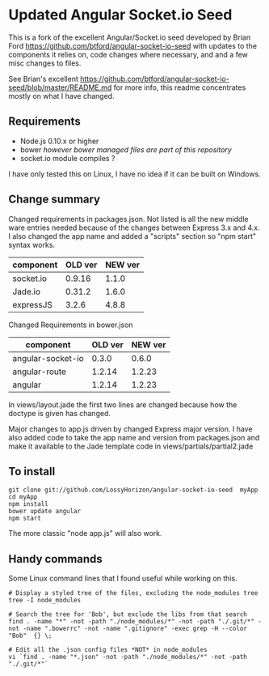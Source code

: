 # Updated Angular Socket.io Seed

This is a fork of the excellent Angular/Socket.io seed developed by Brian Ford
https://github.com/btford/angular-socket-io-seed 
with updates to the components it relies on, code changes where necessary, and 
and a few misc changes to files. 

See Brian's excellent https://github.com/btford/angular-socket-io-seed/blob/master/README.md 
for more info, this readme concentrates mostly on what I have changed.

## Requirements
  * Node.js 0.10.x or higher
  * bower _however bower managed files are part of this repository_
  * socket.io module compiles ?

I have only tested this on Linux, I have no idea if it can be built on Windows.

## Change summary

Changed requirements in packages.json.  Not listed is all the new middle ware entries needed
because of the changes between Express 3.x and 4.x.  I also changed the app name and added a
"scripts" section so "npm start" syntax works.

|  component   |  OLD ver    |   NEW ver    |
|--------------|-------------|--------------|
| socket.io    |  0.9.16     |  1.1.0       |
| Jade.io      |  0.31.2     |  1.6.0       |
| expressJS    |  3.2.6      |  4.8.8       |

Changed Requirements in bower.json

|  component         |  OLD ver    |   NEW ver    |
|--------------------|-------------|--------------|
| angular-socket-io  |  0.3.0      |  0.6.0       |
| angular-route      |  1.2.14     |  1.2.23      |
| angular            |  1.2.14     |  1.2.23      |

In views/layout.jade the first two lines are changed because how the doctype is given has
changed.

Major changes to app.js driven by changed Express major version.  I have also added
code to take the app name and version from packages.json and make it available to the 
Jade template code in views/partials/partial2.jade

## To install

    git clone git://github.com/LossyHorizon/angular-socket-io-seed  myApp
    cd myApp
    npm install
    bower update angular
    npm start

The more classic "node app.js" will also work.

## Handy commands
Some Linux command lines that I found useful while working on this.

    # Display a styled tree of the files, excluding the node_modules tree
    tree -I node_modules

    # Search the tree for 'Bob', but exclude the libs from that search
    find . -name "*" -not -path "./node_modules/*" -not -path "./.git/*" -not -name ".bowerrc" -not -name ".gitignore" -exec grep -H --color "Bob"  {} \;

    # Edit all the .json config files *NOT* in node_modules
    vi `find . -name "*.json" -not -path "./node_modules/*" -not -path "./.git/*"`



